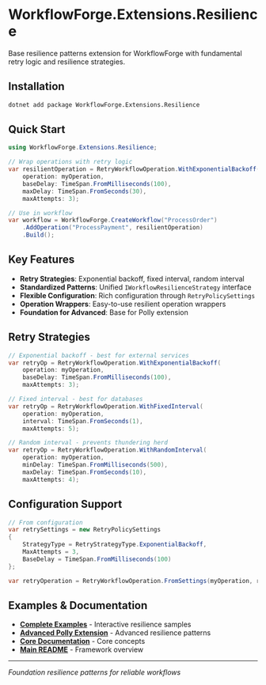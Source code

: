# WorkflowForge.Extensions.Resilience

Base resilience patterns extension for WorkflowForge with fundamental retry logic and resilience strategies.

## Installation

```bash
dotnet add package WorkflowForge.Extensions.Resilience
```

## Quick Start

```csharp
using WorkflowForge.Extensions.Resilience;

// Wrap operations with retry logic
var resilientOperation = RetryWorkflowOperation.WithExponentialBackoff(
    operation: myOperation,
    baseDelay: TimeSpan.FromMilliseconds(100),
    maxDelay: TimeSpan.FromSeconds(30),
    maxAttempts: 3);

// Use in workflow
var workflow = WorkflowForge.CreateWorkflow("ProcessOrder")
    .AddOperation("ProcessPayment", resilientOperation)
    .Build();
```

## Key Features

- **Retry Strategies**: Exponential backoff, fixed interval, random interval
- **Standardized Patterns**: Unified `IWorkflowResilienceStrategy` interface
- **Flexible Configuration**: Rich configuration through `RetryPolicySettings`
- **Operation Wrappers**: Easy-to-use resilient operation wrappers
- **Foundation for Advanced**: Base for Polly extension

## Retry Strategies

```csharp
// Exponential backoff - best for external services
var retryOp = RetryWorkflowOperation.WithExponentialBackoff(
    operation: myOperation,
    baseDelay: TimeSpan.FromMilliseconds(100),
    maxAttempts: 3);

// Fixed interval - best for databases  
var retryOp = RetryWorkflowOperation.WithFixedInterval(
    operation: myOperation,
    interval: TimeSpan.FromSeconds(1),
    maxAttempts: 5);

// Random interval - prevents thundering herd
var retryOp = RetryWorkflowOperation.WithRandomInterval(
    operation: myOperation,
    minDelay: TimeSpan.FromMilliseconds(500),
    maxDelay: TimeSpan.FromSeconds(10),
    maxAttempts: 4);
```

## Configuration Support

```csharp
// From configuration
var retrySettings = new RetryPolicySettings
{
    StrategyType = RetryStrategyType.ExponentialBackoff,
    MaxAttempts = 3,
    BaseDelay = TimeSpan.FromMilliseconds(100)
};

var retryOperation = RetryWorkflowOperation.FromSettings(myOperation, retrySettings);
```

## Examples & Documentation

- **[Complete Examples](../../samples/WorkflowForge.Samples.BasicConsole/README.md#7-error-handling)** - Interactive resilience samples
- **[Advanced Polly Extension](../WorkflowForge.Extensions.Resilience.Polly/README.md)** - Advanced resilience patterns
- **[Core Documentation](../../core/WorkflowForge/README.md)** - Core concepts
- **[Main README](../../../README.md)** - Framework overview

---

*Foundation resilience patterns for reliable workflows* 